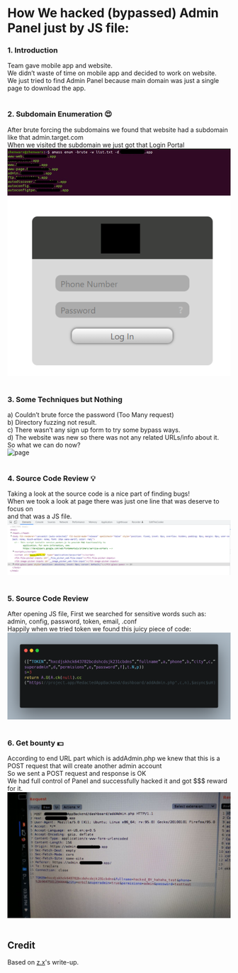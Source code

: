 # How We hacked (bypassed) Admin Panel just by JS file:

### 1. Introduction
Team gave mobile app and website.</br>
We didn’t waste of time on mobile app and decided to work on website.</br>
We just tried to find Admin Panel because main domain was just a single page to download the app.
</br>&nbsp;

### 2. Subdomain Enumeration 😍
After brute forcing the subdomains we found that website had a subdomain like that admin.target.com</br>
When we visited the subdomain we just got that Login Portal</br>
![page](./../images/20220511-1.png)
![page](./../images/20220511-2.png)
</br>&nbsp;

### 3. Some Techniques but Nothing
a) Couldn’t brute force the password (Too Many request)</br>
b) Directory fuzzing not result.</br>
c) There wasn’t any sign up form to try some bypass ways.</br>
d) The website was new so there was not any related URLs/info about it.</br>
So what we can do now?</br>
![page](./../images/20220511-3.png)
</br>&nbsp;

### 4. Source Code Review 💡
Taking a look at the source code is a nice part of finding bugs!</br>
When we took a look at page there was just one line that was deserve to focus on</br>
and that was a JS file.</br>
![page](./../images/20220511-4.png)
</br>&nbsp;

### 5. Source Code Review
After opening JS file, First we searched for sensitive words such as:</br>
admin, config, password, token, email, .conf</br>
Happily when we tried token we found this juicy piece of code:</br>
![page](./../images/20220511-5.png)
</br>&nbsp;

### 6. Get bounty 💵
According to end URL part which is addAdmin.php we knew that this is a POST request that will create another admin account</br>
So we sent a POST request and response is OK</br>
We had full control of Panel and successfully hacked it and got $$$ reward for it.</br>
![page](./../images/20220511-6.png)
</br>&nbsp;

## Credit
Based on [z.x](https://medium.com/@z.x/how-we-hacked-bypassed-admin-panel-just-by-js-file-eaa773b5cdb4)'s write-up.
